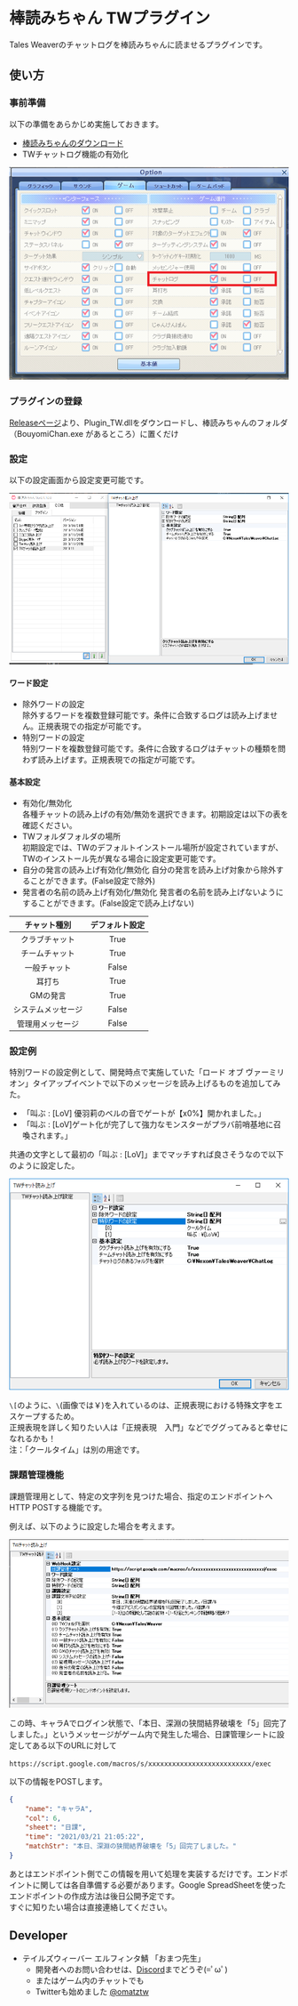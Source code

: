 # 棒読みちゃん TWプラグイン

Tales Weaverのチャットログを棒読みちゃんに読ませるプラグインです。

## 使い方

### 事前準備  

以下の準備をあらかじめ実施しておきます。

* [棒読みちゃんのダウンロード](http://chi.usamimi.info/Program/Application/BouyomiChan/)
* TWチャットログ機能の有効化

![チャットログ有効化](chat_log.png)

### プラグインの登録

[Releaseページ](https://github.com/omatztw/BouyomiChan_TW_Plugin/releases)より、Plugin_TW.dllをダウンロードし、棒読みちゃんのフォルダ（BouyomiChan.exe があるところ）に置くだけ

### 設定

以下の設定画面から設定変更可能です。

![設定画面](settings.png)

#### ワード設定

* 除外ワードの設定  
除外するワードを複数登録可能です。条件に合致するログは読み上げません。正規表現での指定が可能です。
* 特別ワードの設定  
特別ワードを複数登録可能です。条件に合致するログはチャットの種類を問わず読み上げます。正規表現での指定が可能です。

#### 基本設定

* 有効化/無効化  
各種チャットの読み上げの有効/無効を選択できます。初期設定は以下の表を確認ください。
* TWフォルダフォルダの場所  
初期設定では、TWのデフォルトインストール場所が設定されていますが、TWのインストール先が異なる場合に設定変更可能です。
* 自分の発言の読み上げ有効化/無効化
自分の発言を読み上げ対象から除外することができます。(False設定で除外)
* 発言者の名前の読み上げ有効化/無効化
発言者の名前を読み上げないようにすることができます。(False設定で読み上げない)

|チャット種別|デフォルト設定|
|:--:|:--:|
|クラブチャット|True|
|チームチャット|True|
|一般チャット|False|
|耳打ち|True|
|GMの発言|True|
|システムメッセージ|False|
|管理用メッセージ|False|


### 設定例

特別ワードの設定例として、開発時点で実施していた「ロード オブ ヴァーミリオン」タイアップイベントで以下のメッセージを読み上げるものを追加してみた。

* 「叫ぶ : [LoV] 優羽莉のベルの音でゲートが【x0%】開かれました。」
* 「叫ぶ : [LoV]ゲート化が完了して強力なモンスターがプラバ前哨基地に召喚されます。」

共通の文字として最初の「叫ぶ : [LoV]」までマッチすれば良さそうなので以下のように設定した。

![LoV例](settings_example.png)

`\[`のように、`\`(画像では￥)を入れているのは、正規表現における特殊文字をエスケープするため。  
正規表現を詳しく知りたい人は「正規表現　入門」などでググってみると幸せになれるかも！  
注：「クールタイム」は別の用途です。

### 課題管理機能

課題管理用として、特定の文字列を見つけた場合、指定のエンドポイントへHTTP POSTする機能です。

例えば、以下のように設定した場合を考えます。

![Task](task.png)

この時、キャラAでログイン状態で、「本日、深淵の狭間結界破壊を「5」回完了しました。」というメッセージがゲーム内で発生した場合、日課管理シートに設定してある以下のURLに対して

`https://script.google.com/macros/s/xxxxxxxxxxxxxxxxxxxxxxxxxx/exec`

以下の情報をPOSTします。

```json
{
    "name": "キャラA",
    "col": 6,
    "sheet": "日課",
    "time": "2021/03/21 21:05:22",
    "matchStr": "本日、深淵の狭間結界破壊を「5」回完了しました。"
}
```

あとはエンドポイント側でこの情報を用いて処理を実装するだけです。エンドポイントに関しては各自準備する必要があります。Google SpreadSheetを使ったエンドポイントの作成方法は後日公開予定です。  
すぐに知りたい場合は直接連絡してください。

## Developer

* テイルズウィーバー エルフィンタ鯖 「おまつ先生」
    * 開発者へのお問い合わせは、[Discord](https://discord.gg/ksFC4rP)までどうぞ(=ﾟωﾟ)
    * またはゲーム内のチャットでも
    * Twitterも始めました [@omatztw](https://twitter.com/omatztw)

